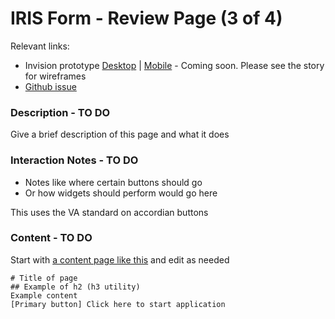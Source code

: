 # IRIS Form - Review Page (3 of 4)
Relevant links: 
- Invision prototype [Desktop]()  | [Mobile]()  - Coming soon.  Please see the story for wireframes
- [Github issue](https://github.com/department-of-veterans-affairs/orchid/issues/68)

### Description  - TO DO
Give a brief description of this page and what it does

### Interaction Notes  - TO DO
- Notes like where certain buttons should go
- Or how widgets should perform would go here


This uses the VA standard on accordian buttons


### Content - TO DO

Start with [a content page like this]() and edit as needed

```
# Title of page
## Example of h2 (h3 utility)
Example content 
[Primary button] Click here to start application 
```


